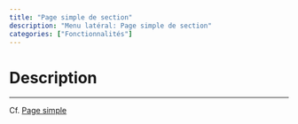 ```yaml
---
title: "Page simple de section"
description: "Menu latéral: Page simple de section"
categories: ["Fonctionnalités"]
---
```


# Description
---

Cf. [Page simple](/functionalities/sidebar/simple_page)